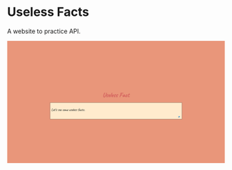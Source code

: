 # Useless Facts
A website to practice API.

<img src="https://github.com/TawanLekngam/useless_facts/blob/master/assets/uselessfact1.png" alt="img1"/>